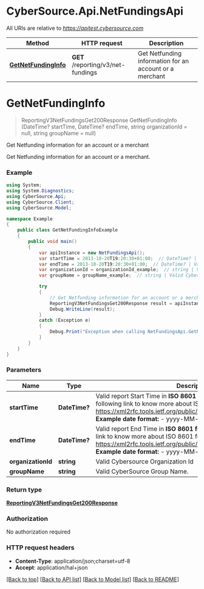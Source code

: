 # CyberSource.Api.NetFundingsApi

All URIs are relative to *https://apitest.cybersource.com*

Method | HTTP request | Description
------------- | ------------- | -------------
[**GetNetFundingInfo**](NetFundingsApi.md#getnetfundinginfo) | **GET** /reporting/v3/net-fundings | Get Netfunding information for an account or a merchant


<a name="getnetfundinginfo"></a>
# **GetNetFundingInfo**
> ReportingV3NetFundingsGet200Response GetNetFundingInfo (DateTime? startTime, DateTime? endTime, string organizationId = null, string groupName = null)

Get Netfunding information for an account or a merchant

Get Netfunding information for an account or a merchant.

### Example
```csharp
using System;
using System.Diagnostics;
using CyberSource.Api;
using CyberSource.Client;
using CyberSource.Model;

namespace Example
{
    public class GetNetFundingInfoExample
    {
        public void main()
        {
            var apiInstance = new NetFundingsApi();
            var startTime = 2013-10-20T19:20:30+01:00;  // DateTime? | Valid report Start Time in **ISO 8601 format** Please refer the following link to know more about ISO 8601 format. - https://xml2rfc.tools.ietf.org/public/rfc/html/rfc3339.html#anchor14   **Example date format:**   - yyyy-MM-dd'T'HH:mm:ssXXX 
            var endTime = 2013-10-20T19:20:30+01:00;  // DateTime? | Valid report End Time in **ISO 8601 format** Please refer the following link to know more about ISO 8601 format. - https://xml2rfc.tools.ietf.org/public/rfc/html/rfc3339.html#anchor14   **Example date format:**   - yyyy-MM-dd'T'HH:mm:ssXXX 
            var organizationId = organizationId_example;  // string | Valid Cybersource Organization Id (optional) 
            var groupName = groupName_example;  // string | Valid CyberSource Group Name. (optional) 

            try
            {
                // Get Netfunding information for an account or a merchant
                ReportingV3NetFundingsGet200Response result = apiInstance.GetNetFundingInfo(startTime, endTime, organizationId, groupName);
                Debug.WriteLine(result);
            }
            catch (Exception e)
            {
                Debug.Print("Exception when calling NetFundingsApi.GetNetFundingInfo: " + e.Message );
            }
        }
    }
}
```

### Parameters

Name | Type | Description  | Notes
------------- | ------------- | ------------- | -------------
 **startTime** | **DateTime?**| Valid report Start Time in **ISO 8601 format** Please refer the following link to know more about ISO 8601 format. - https://xml2rfc.tools.ietf.org/public/rfc/html/rfc3339.html#anchor14   **Example date format:**   - yyyy-MM-dd&#39;T&#39;HH:mm:ssXXX  | 
 **endTime** | **DateTime?**| Valid report End Time in **ISO 8601 format** Please refer the following link to know more about ISO 8601 format. - https://xml2rfc.tools.ietf.org/public/rfc/html/rfc3339.html#anchor14   **Example date format:**   - yyyy-MM-dd&#39;T&#39;HH:mm:ssXXX  | 
 **organizationId** | **string**| Valid Cybersource Organization Id | [optional] 
 **groupName** | **string**| Valid CyberSource Group Name. | [optional] 

### Return type

[**ReportingV3NetFundingsGet200Response**](ReportingV3NetFundingsGet200Response.md)

### Authorization

No authorization required

### HTTP request headers

 - **Content-Type**: application/json;charset=utf-8
 - **Accept**: application/hal+json

[[Back to top]](#) [[Back to API list]](../README.md#documentation-for-api-endpoints) [[Back to Model list]](../README.md#documentation-for-models) [[Back to README]](../README.md)

